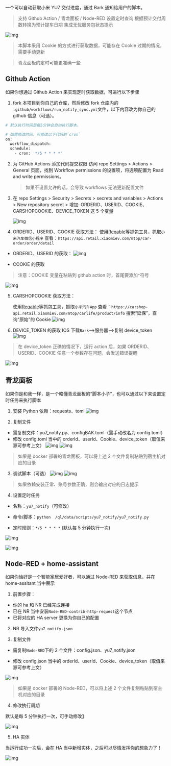一个可以自动获取小米 YU7 交付进度，通过 Bark 通知给用户的脚本。

> 支持 Github Action / 青龙面板 / Node-RED 设置定时查询
> 根据预计交付周数转换为预计提车日期
> 集成无忧服务包状态提示

![img](/img/para_succeed.jpg)

> 本脚本采用 Cookie 的方式进行获取数据，可能存在 Cookie 过期的情况，需要手动更新

> 青龙面板的定时可能更准确一些

## Github Action

如果你想通过 Github Action 来实现定时获取数据，可进行以下步骤

1. fork 本项目到你自己的仓库，然后修改 fork 仓库内的 `.github/workflows/run_notify_sync.yml`文件，以下内容改为你自己的 github 信息（可选）。
   

```bash
# 默认执行时间是每5分钟会自动执行脚本。

# 如需修改时间，可修改以下代码的`cron`
on:
  workflow_dispatch:
  schedule:
    - cron: '*/5 * * * *'
```

2. 为 GitHub Actions 添加代码提交权限 访问 repo Settings > Actions > General 页面，找到 Workflow permissions 的设置项，将选项配置为 Read and write permissions。

   > 如果不设置允许的话，会导致 workflows 无法更新配置文件

3. 在 repo Settings > Security > Secrets > secrets and variables > Actions > New repository secret > 增加:
   ORDERID、USERID、COOKIE、CARSHOPCOOKIE、DEVICE_TOKEN 这 5 个变量

   ![img](/img/添加变量.png)

4. ORDERID、USERID、COOKIE 获取方法：
   使用[Reqable](https://reqable.com/zh-CN)等抓包工具，抓取`小米汽车微信小程序`
   查看：`https://api.retail.xiaomiev.com/mtop/car-order/order/detail`

- ORDERID、USERID 的获取：
  ![img](/img/1.png)

- COOKIE 的获取

> 注意：COOKIE 变量在粘贴到 github action 时，首尾要添加`"`符号

![img](/img/2.png)

5. CARSHOPCOOKIE 获取方法：

   使用[Reqable](https://reqable.com/zh-CN)等抓包工具，抓取`小米汽车App`
   查看：`https://carshop-api.retail.xiaomiev.com/mtop/carlife/product/info`
   搜索“延保”，查询“原始”的 Cookie
   ![img](/img/4.png)

6. DEVICE_TOKEN 的获取
   IOS 下载`Bark`-->服务器-->复制 device_token
   ![img](/img/3.png)

> 在 device_token 正确的情况下，运行 action 后，如果 ORDERID、USERID、COOKIE 任意一个参数存在问题，会发送错误提醒

![img](/img/para_error.jpg)

## 青龙面板

如果你是和我一样，是一个略懂青龙面板的“脚本小子”，也可以通过以下来设置定时任务来执行脚本

1. 安装 Python 依赖：requests、toml
   ![img](/img/ql-1.png)

2. 复制文件

- 需复制文件：yu7_notify.py、configBAK.toml（需手动改名为 config.toml）
- 修改 config.toml 当中的 orderId、userId、Cookie、device_token（取值来源可参考上文）
  ![img](/img/ql-2.1.png)
  ![img](/img/ql-2.2.png)

> 如果是 docker 部署的青龙面板，可以将上述 2 个文件复制粘贴到宿主机对应的目录

3. 调试脚本（可选）
   ![img](/img/ql-3.1.png)
   ![img](/img/ql-3.2.png)

> 如果依赖安装正常、账号参数正确，则会输出对应的日志提示

4. 设置定时任务

- 名称：`yu7_notify`（可修改）

- 命令/脚本：`python  /ql/data/scripts/yu7_notify/yu7_notify.py`

- 定时规则：`*/5 * * * *` (默认每 5 分钟执行一次)

![img](/img/ql-4.1.png)

![img](/img/ql-4.2.png)

## Node-RED + home-assistant

如果你恰好是一个智能家居爱好者，可以通过 Node-RED 来获取信息，并在 home-assitant 当中展示

1. 前置步骤：

- 你的 ha 和 NR 已经完成连接
- 已在 NR 当中安装`Node-RED-contrib-http-request`这个节点
- 已将对应的 HA server 更换为你自己的配置

2. NR 导入文件`yu7_notify.json`

3. 复制文件

- 需复制`Node-RED`下的 2 个文件：config.json、yu7_notify.json

- 修改 config.json 当中的 orderId、userId、Cookie、device_token（取值来源可参考上文）

![img](/img/nr-3.png)

> 如果是 docker 部署的 Node-RED，可以将上述 2 个文件复制粘贴到宿主机对应的目录

4. 修改执行周期

默认是每 5 分钟执行一次，可手动修改】

![img](/img/nr-4.png)

5. HA 实体

当运行成功一次后，会在 HA 当中新增实体，之后可以尽情发挥你的想象力了！

![img](/img/nr-5.png)
